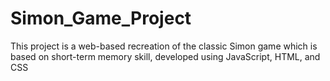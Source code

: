 # Simon_Game_Project
This project is a web-based recreation of the classic Simon game which is based on short-term memory skill, developed using JavaScript, HTML, and CSS
